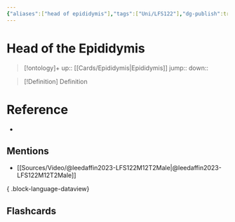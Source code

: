 ```yaml
---
{"aliases":["head of epididymis"],"tags":["Uni/LFS122"],"dg-publish":true,"permalink":"/cards/head-of-the-epididymis/","dgPassFrontmatter":true}
---
```


# Head of the Epididymis

> [!ontology]+
> up:: [[Cards/Epididymis\|Epididymis]]
> jump:: 
> down:: 

> [!Definition] Definition

# Reference

- 

## Mentions

- [[Sources/Video/@leedaffin2023-LFS122M12T2Male\|@leedaffin2023-LFS122M12T2Male]]

{ .block-language-dataview}

## Flashcards